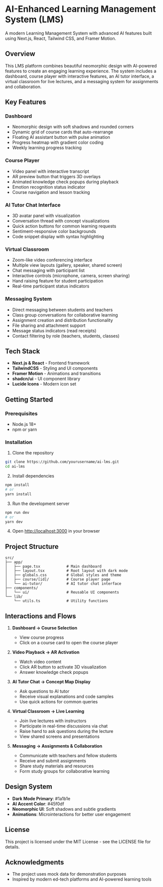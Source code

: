 # AI-Enhanced Learning Management System (LMS)

A modern Learning Management System with advanced AI features built using Next.js, React, Tailwind CSS, and Framer Motion.

## Overview

This LMS platform combines beautiful neomorphic design with AI-powered features to create an engaging learning experience. The system includes a dashboard, course player with interactive features, an AI tutor interface, a virtual classroom for live lectures, and a messaging system for assignments and collaboration.

## Key Features

### Dashboard
- Neomorphic design with soft shadows and rounded corners
- Dynamic grid of course cards that auto-rearrange
- Floating AI assistant button with pulse animation
- Progress heatmap with gradient color coding
- Weekly learning progress tracking

### Course Player
- Video panel with interactive transcript
- AR preview button that triggers 3D overlays
- Animated knowledge check popups during playback
- Emotion recognition status indicator
- Course navigation and lesson tracking

### AI Tutor Chat Interface
- 3D avatar panel with visualization
- Conversation thread with concept visualizations
- Quick action buttons for common learning requests
- Sentiment-responsive color backgrounds
- Code snippet display with syntax highlighting

### Virtual Classroom
- Zoom-like video conferencing interface
- Multiple view layouts (gallery, speaker, shared screen)
- Chat messaging with participant list
- Interactive controls (microphone, camera, screen sharing)
- Hand raising feature for student participation
- Real-time participant status indicators

### Messaging System
- Direct messaging between students and teachers
- Class group conversations for collaborative learning
- Assignment creation and distribution functionality
- File sharing and attachment support
- Message status indicators (read receipts)
- Contact filtering by role (teachers, students, classes)

## Tech Stack

- **Next.js & React** - Frontend framework
- **TailwindCSS** - Styling and UI components
- **Framer Motion** - Animations and transitions
- **shadcn/ui** - UI component library
- **Lucide Icons** - Modern icon set

## Getting Started

### Prerequisites

- Node.js 18+ 
- npm or yarn

### Installation

1. Clone the repository
```bash
git clone https://github.com/yourusername/ai-lms.git
cd ai-lms
```

2. Install dependencies
```bash
npm install
# or
yarn install
```

3. Run the development server
```bash
npm run dev
# or
yarn dev
```

4. Open [http://localhost:3000](http://localhost:3000) in your browser

## Project Structure

```
src/
├── app/
│   ├── page.tsx            # Main dashboard
│   ├── layout.tsx          # Root layout with dark mode
│   ├── globals.css         # Global styles and theme
│   ├── course/[id]/        # Course player page
│   └── ai-tutor/           # AI tutor chat interface
├── components/
│   └── ui/                 # Reusable UI components
└── lib/
    └── utils.ts            # Utility functions
```

## Interactions and Flows

1. **Dashboard → Course Selection**
   - View course progress
   - Click on a course card to open the course player

2. **Video Playback → AR Activation**
   - Watch video content
   - Click AR button to activate 3D visualization
   - Answer knowledge check popups

3. **AI Tutor Chat → Concept Map Display**
   - Ask questions to AI tutor
   - Receive visual explanations and code samples
   - Use quick actions for common queries
   
4. **Virtual Classroom → Live Learning**
   - Join live lectures with instructors
   - Participate in real-time discussions via chat
   - Raise hand to ask questions during the lecture
   - View shared screens and presentations

5. **Messaging → Assignments & Collaboration**
   - Communicate with teachers and fellow students
   - Receive and submit assignments
   - Share study materials and resources
   - Form study groups for collaborative learning

## Design System

- **Dark Mode Primary**: #1a1b1e
- **AI Accent Color**: #45f0df
- **Neomorphic UI**: Soft shadows and subtle gradients
- **Animations**: Microinteractions for better user engagement

## License

This project is licensed under the MIT License - see the LICENSE file for details.

## Acknowledgments

- The project uses mock data for demonstration purposes
- Inspired by modern ed-tech platforms and AI-powered learning tools
